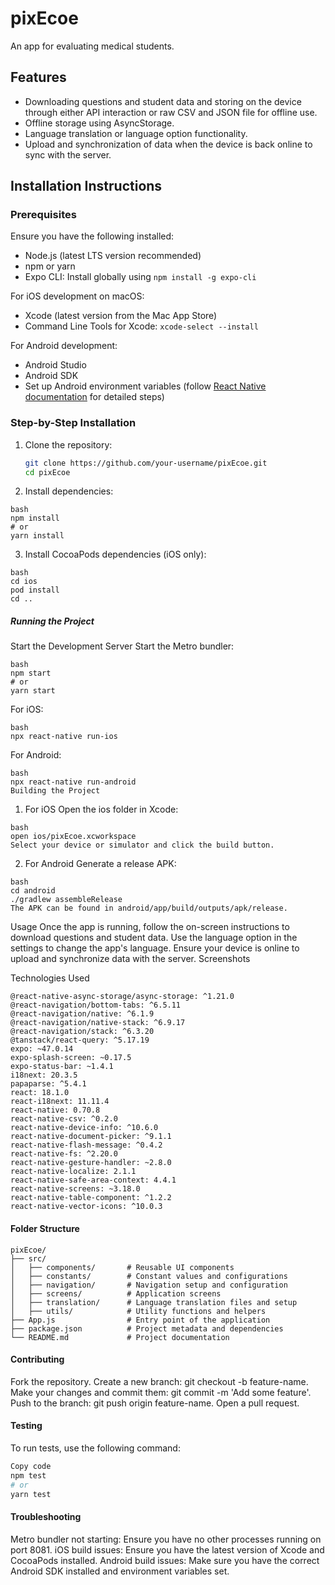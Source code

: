 # pixEcoe

An app for evaluating medical students.

## Features

- Downloading questions and student data and storing on the device through either API interaction or raw CSV and JSON file for offline use.
- Offline storage using AsyncStorage.
- Language translation or language option functionality.
- Upload and synchronization of data when the device is back online to sync with the server.

## Installation Instructions

### Prerequisites

Ensure you have the following installed:

- Node.js (latest LTS version recommended)
- npm or yarn
- Expo CLI: Install globally using `npm install -g expo-cli`

For iOS development on macOS:

- Xcode (latest version from the Mac App Store)
- Command Line Tools for Xcode: `xcode-select --install`

For Android development:

- Android Studio
- Android SDK
- Set up Android environment variables (follow [React Native documentation](https://reactnative.dev/docs/environment-setup) for detailed steps)

### Step-by-Step Installation

1. Clone the repository:

   ```bash
   git clone https://github.com/your-username/pixEcoe.git
   cd pixEcoe

2. Install dependencies:
```
bash
npm install
# or
yarn install
```

3. Install CocoaPods dependencies (iOS only):
```
bash
cd ios
pod install
cd ..
```
##### Running the Project

Start the Development Server
Start the Metro bundler:
```
bash
npm start
# or
yarn start
```

For iOS:

```
bash
npx react-native run-ios
```
For Android:

```
bash
npx react-native run-android
Building the Project
```

1. For iOS
Open the ios folder in Xcode:

```
bash
open ios/pixEcoe.xcworkspace
Select your device or simulator and click the build button.
```

2. For Android
Generate a release APK:
```
bash
cd android
./gradlew assembleRelease
The APK can be found in android/app/build/outputs/apk/release.
```
Usage
Once the app is running, follow the on-screen instructions to download questions and student data.
Use the language option in the settings to change the app's language.
Ensure your device is online to upload and synchronize data with the server.
Screenshots


Technologies Used
```
@react-native-async-storage/async-storage: ^1.21.0
@react-navigation/bottom-tabs: ^6.5.11
@react-navigation/native: ^6.1.9
@react-navigation/native-stack: ^6.9.17
@react-navigation/stack: ^6.3.20
@tanstack/react-query: ^5.17.19
expo: ~47.0.14
expo-splash-screen: ~0.17.5
expo-status-bar: ~1.4.1
i18next: 20.3.5
papaparse: ^5.4.1
react: 18.1.0
react-i18next: 11.11.4
react-native: 0.70.8
react-native-csv: ^0.2.0
react-native-device-info: ^10.6.0
react-native-document-picker: ^9.1.1
react-native-flash-message: ^0.4.2
react-native-fs: ^2.20.0
react-native-gesture-handler: ~2.8.0
react-native-localize: 2.1.1
react-native-safe-area-context: 4.4.1
react-native-screens: ~3.18.0
react-native-table-component: ^1.2.2
react-native-vector-icons: ^10.0.3
```

#### Folder Structure
```
pixEcoe/
├── src/
│   ├── components/       # Reusable UI components
│   ├── constants/        # Constant values and configurations
│   ├── navigation/       # Navigation setup and configuration
│   ├── screens/          # Application screens
│   ├── translation/      # Language translation files and setup
│   ├── utils/            # Utility functions and helpers
├── App.js                # Entry point of the application
├── package.json          # Project metadata and dependencies
└── README.md             # Project documentation
```

#### Contributing
Fork the repository.
Create a new branch: git checkout -b feature-name.
Make your changes and commit them: git commit -m 'Add some feature'.
Push to the branch: git push origin feature-name.
Open a pull request.

#### Testing
To run tests, use the following command:

```bash
Copy code
npm test
# or
yarn test
````
#### Troubleshooting
Metro bundler not starting: Ensure you have no other processes running on port 8081.
iOS build issues: Ensure you have the latest version of Xcode and CocoaPods installed.
Android build issues: Make sure you have the correct Android SDK installed and environment variables set.
